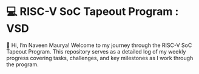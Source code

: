   
# 💻 RISC-V SoC Tapeout Program : VSD

  
👋 Hi, I’m Naveen Maurya!
Welcome to my journey through the RISC-V SoC Tapeout Program.
This repository serves as a detailed log of my weekly progress covering tasks, challenges, and key milestones as I work through the program.

